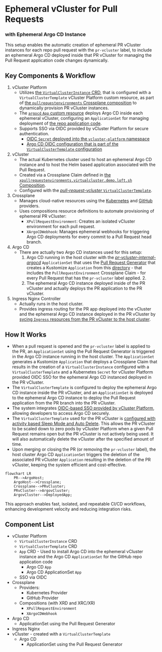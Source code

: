 # Ephemeral vCluster for Pull Requests
### with Ephemeral Argo CD Instance 

This setup enables the automatic creation of ephemeral PR vCluster instances for each repo pull request with the `pr-vcluster` label, to include an ephemeral Argo CD deployed inside that PR vCluster for managing the Pull Request application code changes dynamically.

## Key Components & Workflow
1. vCluster Platform
   - Utilizes [the `VirtualClusterInstance` CRD](https://www.vcluster.com/docs/platform/api/resources/virtualclusterinstance/), that is configured with a `VirtualClusterTemplate` vCluster Platform custom resource, as part of [the `pullrequestenvironments` Crossplane composition](./vcluster-pull-request-environment-composition.yaml) to dynamically provision PR vCluster instances.
   - The [`argocd` `App` custom resource](./argo-cd.yaml) deploys Argo CD inside each ephemeral vCluster, configuring an `ApplicationSet` for managing deployment of [the repo application code](https://github.com/loft-demos/vcluster-platform-demo-app-template/tree/main/src).
   - Supports SSO via OIDC provided by vCluster Platform for secure authentication.
      - [OIDC `Secret` deployed into the `vcluster-platform` namespace](./vcluster-pull-request-environment-composition.yaml#L72-L131)
      - [Argo CD OIDC configuration that is part of the `VirtualClusterTemplate` configuration](../../virtual-cluster-templates/pull-request-vcluster.yaml#L58-L62)
2. vCluster
   - The actual Kubernetes cluster used to host an ephemeral Argo CD instance and to host the Helm based application associated with the Pull Request.
   - Created via a Crossplane Claim defined in [the `xpullrequestenvironments.virtualcluster.demo.loft.sh` Composition](./vcluster-pull-request-environment-definition.yaml).
   - Configured with the [*pull-request-vcluster* `VirtualClusterTemplate`](/vcluster-pull-request-environment-composition.yaml#L37-L39).
3. Crossplane
   - Manages cloud-native resources using the [Kubernetes](https://github.com/loft-demos/loft-demo-base/tree/main/vcluster-platform-demo-generator/crossplane/provider-kubernetes) and [GitHub](https://github.com/loft-demos/loft-demo-base/tree/main/vcluster-platform-demo-generator/crossplane/provider-github) providers.
   - Uses compositions resource definitions to automate provisioning of ephemeral PR vCluster:
     - `XPullRequestEnvironment`: Creates an isolated vCluster environment for each pull request.
     - `XArgoCDWebhook`: Manages ephemeral webhooks for triggering Argo CD deployments for every commit to a Pull Request head branch.
4. Argo CD
   - There are actually two Argo CD instances used for this setup:
      1. Argo CD running in the host cluster with the [*pr-vcluster-internal-argocd*](../../argocd/pr-environments/apps/pr-vcluster-internal-argocd.yaml) `ApplicationSet` that uses the [Pull Request Generator](https://argo-cd.readthedocs.io/en/stable/operator-manual/applicationset/Generators-Pull-Request/) that creates a Kustomize `Application` from this [directory](../../../kustomize-pr) - that includes the `PullRequestEnvironment` Crossplane Claim - for every Pull Request that has the `pr-vcluster` label applied.
         2. 
      2. The ephemeral Argo CD instance deployed inside of the PR vCluster and actually deploys the PR application to the PR vCluster.
5. Ingress Nginx Controller
   - Actually runs in the host cluster.
   - Provides ingress routing for the PR app deployed into the vCluster and the ephemeral Argo CD instance deployed in the PR vCluster by [sycing `Ingress` resources from the PR vCluster to the host cluster](../../virtual-cluster-templates/pull-request-vcluster.yaml#L176-L179).

## How It Works
- When a pull request is opened and the `pr-vcluster` label is applied to the PR, an `ApplicationSet` using the Pull Request Generator is triggered in the Argo CD instance running in the host cluster. The `ApplicationSet` generates a Kustomize `Application` that deploys a Crossplane Claim that results in the creation of a `VirtualClusterInstance` configured with a `VirtualClusterTemplate` and a Kubernetes `Secret` for vCluster Platform provided OIDC SSO for the ephemeral Argo CD instanced deployed in the PR vCluster.
- The `VirtualClusterTemplate` is configured to deploy the ephemeral Argo CD instance inside the PR vCluster, and an `ApplicationSet` is deployed to the ephemeral Argo CD instance to deploy the Pull Request application from the PR branch into the PR vCluster.
- The system integrates [OIDC-based SSO provided by vCluster Platform](https://www.vcluster.com/docs/platform/how-to/oidc-provider), allowing developers to access Argo CD securely.
- The `VirtualClusterTemplate` used for the PR vCluster is [configured with activity based Sleep Mode and Auto Delete](./virtual-cluster-templates/pull-request-vcluster.yaml#L170-L175). This allows the PR vCluster to be scaled down to zero pods by vCluster Platform when a given Pull Request remains open but the PR vCluster is not actively being used. It will also automatically delete the vCluster after the specified amount of time.
- Upon merging or closing the PR (or removing the `pr-vcluster` label), the host cluster Argo CD `ApplicationSet` triggers the deletion of the associated PR vCluster `Application` resulting in the deletion of the PR vCluster, keeping the system efficient and cost-effective.

```mermaid
flowchart LR
    PR-->ArgoHost;
    ArgoHost-->Crossplane;
    Crossplane-->PRvCluster;
    PRvCluster-->ArgovCluster;
    ArgovCluster-->DeployedApp;
```

This approach enables fast, isolated, and repeatable CI/CD workflows, enhancing development velocity and reducing integration risks.

## Component List

- vCluster Platform
  - `VirtualClusterInstance` CRD
  - `VirtualClusterTemplate` CRD
  - `App` CRD - Used to install Argo CD into the ephemeral vCluster instance and the Argo CD `ApplicationSet` for the GitHub repo application code
    - Argo CD `App`
    - Argo CD ApplicationSet `App`
  - SSO via OIDC
- Crossplane
  - Providers:
    - Kubernetes Provider
    - GitHub Provider
  - Compositions (with XRD and XRC/XR)
    - `XPullRequestEnvironment`
    - `XArgoCDWebhook`
- Argo CD
  - ApplicationSet using the Pull Request Generator 
- Ingress Nginx
- vCluster - created with a `VirtualClusterTemplate`
  - Argo CD
    - ApplicationSet using the Pull Request Generator
